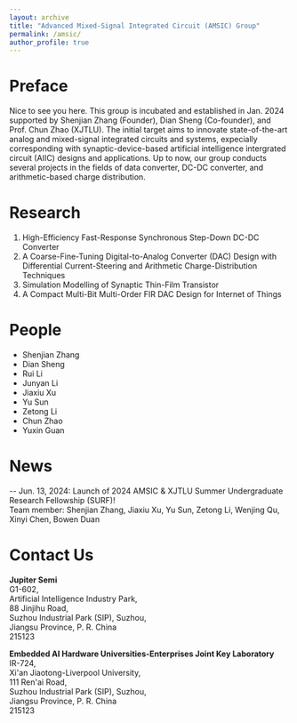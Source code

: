 ```yaml
---
layout: archive
title: "Advanced Mixed-Signal Integrated Circuit (AMSIC) Group"
permalink: /amsic/
author_profile: true
---
```


Preface
=====
Nice to see you here. This group is incubated and established in Jan. 2024 supported by Shenjian Zhang (Founder), Dian Sheng (Co-founder), and Prof. Chun Zhao (XJTLU). The initial target aims to innovate state-of-the-art analog and mixed-signal integrated circuits and systems, expecially corresponding with synaptic-device-based artificial intelligence intergrated circuit (AIIC) designs and applications. Up to now, our group conducts several projects in the fields of data converter, DC-DC converter, and arithmetic-based charge distribution.

Research
=====
1. High-Efficiency Fast-Response Synchronous Step-Down DC-DC Converter
2. A Coarse-Fine-Tuning Digital-to-Analog Converter (DAC) Design with Differential Current-Steering and Arithmetic Charge-Distribution Techniques
3. Simulation Modelling of Synaptic Thin-Film Transistor
4. A Compact Multi-Bit Multi-Order FIR DAC Design for Internet of Things

People
=====
* Shenjian Zhang
* Dian Sheng
* Rui Li
* Junyan Li
* Jiaxiu Xu
* Yu Sun
* Zetong Li
* Chun Zhao
* Yuxin Guan

News
=====
-- Jun. 13, 2024: Launch of 2024 AMSIC & XJTLU Summer Undergraduate Research Fellowship (SURF)!  
Team member: Shenjian Zhang, Jiaxiu Xu, Yu Sun, Zetong Li, Wenjing Qu, Xinyi Chen, Bowen Duan

Contact Us
=====
**Jupiter Semi**  
G1-602,  
Artificial Intelligence Industry Park,  
88 Jinjihu Road,  
Suzhou Industrial Park (SIP), Suzhou,  
Jiangsu Province, P. R. China  
215123

**Embedded AI Hardware Universities-Enterprises Joint Key Laboratory**  
IR-724,  
Xi'an Jiaotong-Liverpool University,  
111 Ren'ai Road,  
Suzhou Industrial Park (SIP), Suzhou,  
Jiangsu Province, P. R. China  
215123
